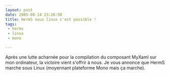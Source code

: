 ```yaml
---
layout: post
date: 2005-08-14 23:26:58
title: HermS sous linux c'est possible !
tags:
 - herms
 - linux
 - mono

---
```


Après une lutte acharnée pour la compilation du composant MyXaml sur mon ordinateur, la victoire vient s'offrir à nous. Je vous annonce que HermS marche sous Linux (moyennant plateforme Mono mais ça marche).
